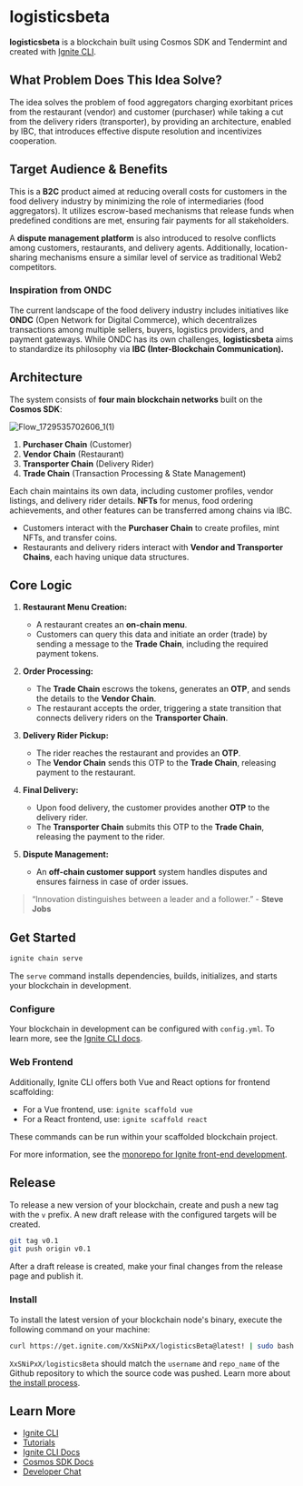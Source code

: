 # logisticsbeta

**logisticsbeta** is a blockchain built using Cosmos SDK and Tendermint and created with [Ignite CLI](https://ignite.com/cli).

## What Problem Does This Idea Solve?


The idea solves the problem of food aggregators charging exorbitant prices from the restaurant (vendor) and customer (purchaser) while taking a cut from the delivery riders (transporter), by providing an architecture, enabled by IBC, that introduces effective dispute resolution and incentivizes cooperation.

## Target Audience & Benefits

This is a **B2C** product aimed at reducing overall costs for customers in the food delivery industry by minimizing the role of intermediaries (food aggregators). It utilizes escrow-based mechanisms that release funds when predefined conditions are met, ensuring fair payments for all stakeholders. 

A **dispute management platform** is also introduced to resolve conflicts among customers, restaurants, and delivery agents. Additionally, location-sharing mechanisms ensure a similar level of service as traditional Web2 competitors.

### Inspiration from ONDC

The current landscape of the food delivery industry includes initiatives like **ONDC** (Open Network for Digital Commerce), which decentralizes transactions among multiple sellers, buyers, logistics providers, and payment gateways. While ONDC has its own challenges, **logisticsbeta** aims to standardize its philosophy via **IBC (Inter-Blockchain Communication).**

## Architecture


The system consists of **four main blockchain networks** built on the **Cosmos SDK**:

![Flow_1729535702606_1(1)](https://github.com/user-attachments/assets/a2b86e45-d295-4cbb-a992-8aff39f558ce)


1. **Purchaser Chain** (Customer)
2. **Vendor Chain** (Restaurant)
3. **Transporter Chain** (Delivery Rider)
4. **Trade Chain** (Transaction Processing & State Management)

Each chain maintains its own data, including customer profiles, vendor listings, and delivery rider details. **NFTs** for menus, food ordering achievements, and other features can be transferred among chains via IBC.

- Customers interact with the **Purchaser Chain** to create profiles, mint NFTs, and transfer coins.
- Restaurants and delivery riders interact with **Vendor and Transporter Chains**, each having unique data structures.

## Core Logic

1. **Restaurant Menu Creation:**
   - A restaurant creates an **on-chain menu**.
   - Customers can query this data and initiate an order (trade) by sending a message to the **Trade Chain**, including the required payment tokens.

2. **Order Processing:**
   - The **Trade Chain** escrows the tokens, generates an **OTP**, and sends the details to the **Vendor Chain**.
   - The restaurant accepts the order, triggering a state transition that connects delivery riders on the **Transporter Chain**.

3. **Delivery Rider Pickup:**
   - The rider reaches the restaurant and provides an **OTP**.
   - The **Vendor Chain** sends this OTP to the **Trade Chain**, releasing payment to the restaurant.

4. **Final Delivery:**
   - Upon food delivery, the customer provides another **OTP** to the delivery rider.
   - The **Transporter Chain** submits this OTP to the **Trade Chain**, releasing the payment to the rider.

5. **Dispute Management:**
   - An **off-chain customer support** system handles disputes and ensures fairness in case of order issues.

> “Innovation distinguishes between a leader and a follower.” - **Steve Jobs**

## Get Started

```sh
ignite chain serve
```

The `serve` command installs dependencies, builds, initializes, and starts your blockchain in development.

### Configure

Your blockchain in development can be configured with `config.yml`. To learn more, see the [Ignite CLI docs](https://docs.ignite.com).

### Web Frontend

Additionally, Ignite CLI offers both Vue and React options for frontend scaffolding:

- For a Vue frontend, use: `ignite scaffold vue`
- For a React frontend, use: `ignite scaffold react`

These commands can be run within your scaffolded blockchain project.

For more information, see the [monorepo for Ignite front-end development](https://github.com/ignite/web).

## Release

To release a new version of your blockchain, create and push a new tag with the `v` prefix. A new draft release with the configured targets will be created.

```sh
git tag v0.1
git push origin v0.1
```

After a draft release is created, make your final changes from the release page and publish it.

### Install

To install the latest version of your blockchain node's binary, execute the following command on your machine:

```sh
curl https://get.ignite.com/XxSNiPxX/logisticsBeta@latest! | sudo bash
```

`XxSNiPxX/logisticsBeta` should match the `username` and `repo_name` of the Github repository to which the source code was pushed. Learn more about [the install process](https://github.com/allinbits/starport-installer).


## Learn More

- [Ignite CLI](https://ignite.com/cli)
- [Tutorials](https://docs.ignite.com/guide)
- [Ignite CLI Docs](https://docs.ignite.com)
- [Cosmos SDK Docs](https://docs.cosmos.network)
- [Developer Chat](https://discord.gg/ignite)


